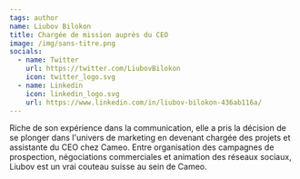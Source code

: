 ```yaml
---
tags: author
name: Liubov Bilokon
title: Chargée de mission auprès du CEO
image: /img/sans-titre.png
socials:
  - name: Twitter
    url: https://twitter.com/LiubovBilokon
    icon: twitter_logo.svg
  - name: Linkedin
    icon: linkedin_logo.svg
    url: https://www.linkedin.com/in/liubov-bilokon-436ab116a/
---
```

Riche de son expérience dans la communication, elle a pris la décision de se plonger dans l'univers de marketing en devenant chargée des projets et assistante du CEO chez Cameo. Entre organisation des campagnes de prospection, négociations commerciales et animation des réseaux sociaux, Liubov est un vrai couteau suisse au sein de Cameo.
